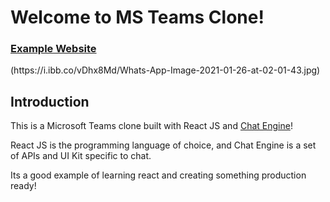 # Welcome to MS Teams Clone!

### [Example Website](https://chat-app-jsmastery.netlify.app)
<!-- 
![Teams Build with Chat Engine] --> (https://i.ibb.co/vDhx8Md/Whats-App-Image-2021-01-26-at-02-01-43.jpg) 

## Introduction

This is a Microsoft Teams clone built with React JS and [Chat Engine](https://chatengine.io)!

React JS is the programming language of choice, and Chat Engine is a set of APIs and UI Kit specific to chat.

Its a good example of learning react and creating something production ready!

